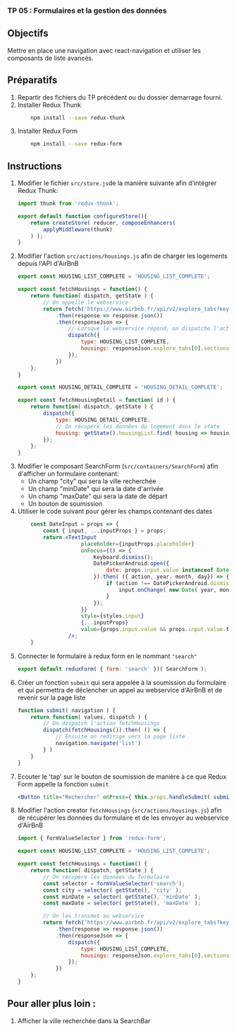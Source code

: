 ### TP 05 : Formulaires et la gestion des données

## Objectifs
Mettre en place une navigation avec react-navigation et utiliser les composants de liste avancés.

## Préparatifs
1. Repartir des fichiers du TP précédent ou du dossier demarrage fourni.
1. Installer Redux Thunk
    ```bash
        npm install --save redux-thunk
    ```
1. Installer Redux Form
    ```bash
        npm install --save redux-form
    ```

## Instructions
1. Modifier le fichier `src/store.js`de la manière suivante afin d'intégrer Redux Thunk:
    ```js
    import thunk from 'redux-thunk';

    export default function configureStore(){
        return createStore( reducer, composeEnhancers(
            applyMiddleware(thunk)
        ) );
    }
    ```
1. Modifier l'action `src/actions/housings.js` afin de charger les logements depuis l'API d'AirBnB
    ```js
    export const HOUSING_LIST_COMPLETE = 'HOUSING_LIST_COMPLETE';

    export const fetchHousings = function() {
        return function( dispatch, getState ) {
            // On appelle le webservice 
            return fetch('https://www.airbnb.fr/api/v2/explore_tabs?key=d306zoyjsyarp7ifhu67rjxn52tv0t20&currency=EUR&locale=fr&refinement_paths%5B%5D=%2Fhomes&is_guided_search=true' )
                .then(response => response.json())
                .then(responseJson => {
                    // Lorsque le webservice répond, on dispatche l'action en fournissant les logements récupérés
                    dispatch({
                        type: HOUSING_LIST_COMPLETE,
                        housings: responseJson.explore_tabs[0].sections[0].listings
                    });
                })
        };
    }

    export const HOUSING_DETAIL_COMPLETE = 'HOUSING_DETAIL_COMPLETE';

    export const fetchHousingDetail = function( id ) {
        return function( dispatch, getState ) {
            dispatch({
                type: HOUSING_DETAIL_COMPLETE,
                // On récupère les données du logement dans le state
                housing: getState().housingList.find( housing => housing.listing.id == id )
            });   
        };
    }
    ```
1. Modifier le composant SearchForm (`src/containers/SearchForm`) afin d'afficher un formulaire contenant:
    - Un champ "city" qui sera la ville recherchée
    - Un champ "minDate" qui sera la date d'arrivée
    - Un champ "maxDate" qui sera la date de départ
    - Un bouton de soumission
1. Utiliser le code suivant pour gérer les champs contenant des dates
    ```jsx
        const DateInput = props => {
            const { input, ...inputProps } = props;
            return <TextInput
                        placeholder={inputProps.placeholder}
                        onFocus={() => {
                            Keyboard.dismiss();
                            DatePickerAndroid.open({
                                date: props.input.value instanceof Date ? props.input.value : new Date()
                            }).then( ({ action, year, month, day}) => {
                                if (action !== DatePickerAndroid.dismissedAction) {
                                    input.onChange( new Date( year, month, day ) );
                                }
                            });
                        }}
                        style={styles.input}
                        {...inputProps}
                        value={props.input.value && props.input.value.toLocaleDateString('fr-FR')}
                    />;
        }
    ```
1. Connecter le formulaire à redux form en le nommant `"search"`
    ```js
    export default reduxForm( { form: 'search' })( SearchForm );
    ```
1. Créer un fonction `submit` qui sera appelée à la soumission du formulaire et qui permettra de déclencher un appel au webservice d'AirBnB et de revenir sur la page liste
    ```jsx
    function submit( navigation ) {
        return function( values, dispatch ) {
            // On dispatch l'action fetchHousings
            dispatch(fetchHousings()).then( () => {
                // Ensuite on redirige vers la page liste
                navigation.navigate('list')
            } )
        }
    }
    ```
1. Ecouter le 'tap' sur le bouton de soumission de manière à ce que Redux Form appelle la fonction `submit`
    ```jsx
    <Button title="Rechercher" onPress={ this.props.handleSubmit( submit( this.props.navigation ) ) }/>
    ```
1. Modifier l'action creator `fetchHousings` (`src/actions/housings.js`) afin de récupérer les données du formulaire et de les envoyer au webservice d'AirBnB
    ```js
    import { formValueSelector } from 'redux-form';

    export const HOUSING_LIST_COMPLETE = 'HOUSING_LIST_COMPLETE';

    export const fetchHousings = function() {
        return function( dispatch, getState ) {
            // On récupère les données du formulaire
            const selector = formValueSelector('search');
            const city = selector( getState(), 'city' );
            const minDate = selector( getState(), 'minDate' );
            const maxDate = selector( getState(), 'maxDate' );

            // On les transmet au webservice
            return fetch('https://www.airbnb.fr/api/v2/explore_tabs?key=d306zoyjsyarp7ifhu67rjxn52tv0t20&currency=EUR&locale=fr&refinement_paths%5B%5D=%2Fhomes&is_guided_search=true&location=' + city + '&checkin=' + ( minDate && minDate.toISOString() ) + '&checkout=' + ( maxDate && maxDate.toISOString() ) )
                .then(response => response.json())
                .then(responseJson => {
                    dispatch({
                        type: HOUSING_LIST_COMPLETE,
                        housings: responseJson.explore_tabs[0].sections[0].listings
                    });
                })
        };
    }
    ```

## Pour aller plus loin :
1. Afficher la ville recherchée dans la SearchBar